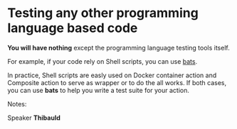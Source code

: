 <!-- .slide: class="with-code-bg-dark" -->

# Testing any other programming language based code

**You will have nothing** except the programming language testing tools itself.

For example, if your code rely on Shell scripts, you can use [bats](https://github.com/bats-core/bats-core).

In practice, Shell scripts are easly used on Docker container action and Composite action to serve as wrapper or to do the all works.
If both cases, you can use **bats** to help you write a test suite for your action.

Notes:

Speaker **Thibauld**
